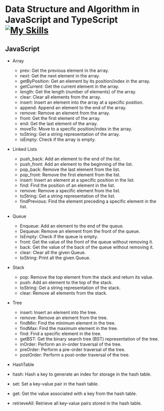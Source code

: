 # Data Structure and Algorithm in JavaScript and TypeScript [![My Skills](https://skillicons.dev/icons?i=js,ts)](https://skillicons.dev)
## JavaScript
- Array
   - prev: Get the previous element in the array.
   - next: Get the next element in the array.
   - getByPosition: Get an element by its position/index in the array.
   - getCurrent: Get the current element in the array.
   - length: Get the length (number of elements) of the array.
   - clear: Clear all elements from the array.
   - insert: Insert an element into the array at a specific position.
   - append: Append an element to the end of the array.
   - remove: Remove an element from the array.
   - front: Get the first element of the array.
   - end: Get the last element of the array.
   - moveTo: Move to a specific position/index in the array.
   - toString: Get a string representation of the array.
   - isEmpty: Check if the array is empty.

- Linked Lists
   - push_back: Add an element to the end of the list.
   - push_front: Add an element to the beginning of the list.
   - pop_back: Remove the last element from the list.
   - pop_front: Remove the first element from the list.
   - insert: Insert an element at a specific position in the list.
   - find: Find the position of an element in the list.
   - remove: Remove a specific element from the list.
   - toString: Get a string representation of the list.
   - findPrevious: Find the element preceding a specific element in the list.

- Queue
   - Enqueue: Add an element to the end of the queue.
   - Dequeue: Remove an element from the front of the queue.
   - IsEmpty: Check if the queue is empty.
   - front: Get the value of the front of the queue without removing it.
   - back: Get the value of the back of the queue without removing it.
   - clear: Clear all the given Queue.
   - toString: Print all the given Queue.

- Stack
  - pop: Remove the top element from the stack and return its value.
  - push: Add an element to the top of the stack.
  - toString: Get a string representation of the stack.
  - clear: Remove all elements from the stack.

- Tree
  - insert: Insert an element into the tree.
  - remove: Remove an element from the tree.
  - findMin: Find the minimum element in the tree.
  - findMax: Find the maximum element in the tree.
  - find: Find a specific element in the tree.
  - getBST: Get the binary search tree (BST) representation of the tree.
  - inOrder: Perform an in-order traversal of the tree.
  - preOrder: Perform a pre-order traversal of the tree.
  - postOrder: Perform a post-order traversal of the tree.

- HashTable
 - hash: Hash a key to generate an index for storage in the hash table.
 - set: Set a key-value pair in the hash table.
 - get: Get the value associated with a key from the hash table.
 - retrieveAll: Retrieve all key-value pairs stored in the hash table.
